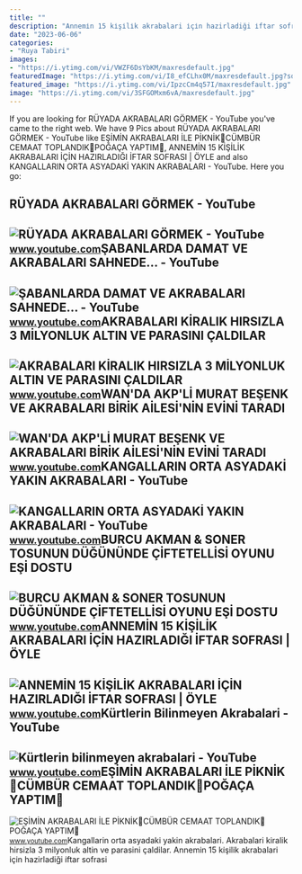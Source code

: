 ```yaml
---
title: ""
description: "Annemi̇n 15 ki̇şi̇li̇k akrabalari i̇çi̇n hazirladiği i̇ftar sofrasi"
date: "2023-06-06"
categories:
- "Ruya Tabiri"
images:
- "https://i.ytimg.com/vi/VWZF6DsYbKM/maxresdefault.jpg"
featuredImage: "https://i.ytimg.com/vi/I8_efCLhx0M/maxresdefault.jpg?sqp=-oaymwEmCIAKENAF8quKqQMa8AEB-AH-CYAC0AWKAgwIABABGFAgQihlMA8=&amp;rs=AOn4CLDdLRimy0pgwOyT1695DlUHVWuocg"
featured_image: "https://i.ytimg.com/vi/IpzcCm4q57I/maxresdefault.jpg"
image: "https://i.ytimg.com/vi/3SFGOMxm6vA/maxresdefault.jpg"
---
```


If you are looking for RÜYADA AKRABALARI GÖRMEK - YouTube you've came to the right web. We have 9 Pics about RÜYADA AKRABALARI GÖRMEK - YouTube like EŞİMİN AKRABALARI İLE PİKNİK🥒CÜMBÜR CEMAAT TOPLANDIK🥰POĞAÇA YAPTIM🍴, ANNEMİN 15 KİŞİLİK AKRABALARI İÇİN HAZIRLADIĞI İFTAR SOFRASI | ÖYLE and also KANGALLARIN ORTA ASYADAKİ YAKIN AKRABALARI - YouTube. Here you go:

RÜYADA AKRABALARI GÖRMEK - YouTube
----------------------------------

 ![RÜYADA AKRABALARI GÖRMEK - YouTube](https://i.ytimg.com/vi/Gz9Xj8sfnxQ/maxresdefault.jpg) <small>www.youtube.com</small>ŞABANLARDA DAMAT VE AKRABALARI SAHNEDE... - YouTube
---------------------------------------------------

 ![ŞABANLARDA DAMAT VE AKRABALARI SAHNEDE... - YouTube](https://i.ytimg.com/vi/DykWOh4Hbmg/maxresdefault.jpg?sqp=-oaymwEmCIAKENAF8quKqQMa8AEB-AH-CYAC0AWKAgwIABABGGAgZShNMA8=&rs=AOn4CLBymECbMFdk8HGEFY79tPqSsyMFZA) <small>www.youtube.com</small>AKRABALARI KİRALIK HIRSIZLA 3 MİLYONLUK ALTIN VE PARASINI ÇALDILAR
------------------------------------------------------------------

 ![AKRABALARI KİRALIK HIRSIZLA 3 MİLYONLUK ALTIN VE PARASINI ÇALDILAR](https://i.ytimg.com/vi/X1FWT_HYh_g/maxresdefault.jpg) <small>www.youtube.com</small>WAN'DA AKP'Lİ MURAT BEŞENK VE AKRABALARI BİRİK AİLESİ'NİN EVİNİ TARADI
----------------------------------------------------------------------

 ![WAN'DA AKP'Lİ MURAT BEŞENK VE AKRABALARI BİRİK AİLESİ'NİN EVİNİ TARADI](https://i.ytimg.com/vi/3SFGOMxm6vA/maxresdefault.jpg) <small>www.youtube.com</small>KANGALLARIN ORTA ASYADAKİ YAKIN AKRABALARI - YouTube
----------------------------------------------------

 ![KANGALLARIN ORTA ASYADAKİ YAKIN AKRABALARI - YouTube](https://i.ytimg.com/vi/YUuYSizSq7g/hq2.jpg?sqp=-oaymwEoCOADEOgC8quKqQMcGADwAQH4AYwCgALgA4oCDAgAEAEYZSBlKFYwDw==&rs=AOn4CLDl-lzOHjt9MRv5-0uRGSqrO8PSCw) <small>www.youtube.com</small>BURCU AKMAN &amp; SONER TOSUNUN DÜĞÜNÜNDE ÇİFTETELLİSİ OYUNU EŞİ DOSTU
----------------------------------------------------------------------

 ![BURCU AKMAN & SONER TOSUNUN DÜĞÜNÜNDE ÇİFTETELLİSİ OYUNU EŞİ DOSTU](https://i.ytimg.com/vi/I8_efCLhx0M/maxresdefault.jpg?sqp=-oaymwEmCIAKENAF8quKqQMa8AEB-AH-CYAC0AWKAgwIABABGFAgQihlMA8=&rs=AOn4CLDdLRimy0pgwOyT1695DlUHVWuocg) <small>www.youtube.com</small>ANNEMİN 15 KİŞİLİK AKRABALARI İÇİN HAZIRLADIĞI İFTAR SOFRASI | ÖYLE
-------------------------------------------------------------------

 ![ANNEMİN 15 KİŞİLİK AKRABALARI İÇİN HAZIRLADIĞI İFTAR SOFRASI | ÖYLE](https://i.ytimg.com/vi/VWZF6DsYbKM/maxresdefault.jpg) <small>www.youtube.com</small>Kürtlerin Bilinmeyen Akrabalari - YouTube
-----------------------------------------

 ![Kürtlerin bilinmeyen akrabalari - YouTube](https://i.ytimg.com/vi/VZ8aGPo3SWg/maxresdefault.jpg?sqp=-oaymwEmCIAKENAF8quKqQMa8AEB-AHIAYAC6AKKAgwIABABGH8gSSgsMA8=&rs=AOn4CLDi_3stDFtlKGhGf51f8phFXSUSYg) <small>www.youtube.com</small>EŞİMİN AKRABALARI İLE PİKNİK🥒CÜMBÜR CEMAAT TOPLANDIK🥰POĞAÇA YAPTIM🍴
-------------------------------------------------------------------

 ![EŞİMİN AKRABALARI İLE PİKNİK🥒CÜMBÜR CEMAAT TOPLANDIK🥰POĞAÇA YAPTIM🍴](https://i.ytimg.com/vi/IpzcCm4q57I/maxresdefault.jpg) <small>www.youtube.com</small>Kangallarin orta asyadaki̇ yakin akrabalari. Akrabalari ki̇ralik hirsizla 3 mi̇lyonluk altin ve parasini çaldilar. Annemi̇n 15 ki̇şi̇li̇k akrabalari i̇çi̇n hazirladiği i̇ftar sofrasi

